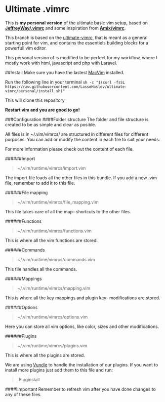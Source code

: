 # Ultimate .vimrc
This is **my personal version** of the ultimate basic vim setup, based on [**JeffreyWay/.vimrc**](https://gist.github.com/JeffreyWay/6753834) and some inspiration from [**Amix/vimrc**](https://github.com/amix/vimrc).

This branch is based on the [ultimate-vimrc](https://github.com/LasseHaslev/ultimate-vimrc), that is meant as a general starting point for vim, and contains the essentiels building blocks for a powerfull vim editor.

This personal version of is modified to be perfect for my workflow, where I mostly work with html, javascript and php with Laravel.

##Install
Make sure you have the lastest [MacVim](https://code.google.com/p/macvim/) installed.

Run the following line in your terminal
```sh -c "$(curl -fsSL https://raw.githubusercontent.com/LasseHaslev/ultimate-vimrc/personal/install.sh)"```

This will clone this repository

**Restart vim and you are good to go!**

###Configuration
####Folder structure
The folder and file structure is created to be as simple and clear as posible.

All files is in ~/.vim/vimrcs/ are structured in different files for different purposes.
You can add or modify the content in each file to suit your needs.

For more information please check out the content of each file.

######Import 
> ~/.vim/runtime/vimrcs/import.vim

The import file loads all the other files in this bundle.
If you add a new .vim file, remember to add it to this file.

######File mapping 
> ~/.vim/runtime/vimrcs/file_mapping.vim

This file takes care of all the map– shortcuts to the other files.

######Functions 
> ~/.vim/runtime/vimrcs/functions.vim

This is where all the vim functions are stored.

######Commands 
> ~/.vim/runtime/vimrcs/commands.vim

This file handles all the commands.

######Mappings 
> ~/.vim/runtime/vimrcs/mapping.vim

This is where all the key mappings and plugin key- modifications are stored.

######Options 
> ~/.vim/runtime/vimrcs/options.vim

Here you can store all vim options, like color, sizes and other modifications.

######Plugins 
> ~/.vim/runtime/vimrcs/plugins.vim

This is where all the plugins are stored.

We are using [Vundle](https://github.com/gmarik/Vundle.vim) to handle the installation of our plugins.
If you want to install more plugins just add them to this file and run:
>:Pluginstall

####!Important
Remember to refresh vim after you have done changes to any of these files.
